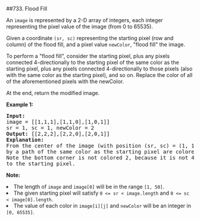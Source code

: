 ##733. Flood Fill
<p>
An <code>image</code> is represented by a 2-D array of integers, each integer representing the pixel value of the image (from 0 to 65535).
</p><p>
Given a coordinate <code>(sr, sc)</code> representing the starting pixel (row and column) of the flood fill, and a pixel value <code>newColor</code>, "flood fill" the image.
</p><p>
To perform a "flood fill", consider the starting pixel, plus any pixels connected 4-directionally to the starting pixel of the same color as the starting pixel, plus any pixels connected 4-directionally to those pixels (also with the same color as the starting pixel), and so on.  Replace the color of all of the aforementioned pixels with the newColor.
</p><p>
At the end, return the modified image.
</p>
<p><b>Example 1:</b><br />
<pre>
<b>Input:</b> 
image = [[1,1,1],[1,1,0],[1,0,1]]
sr = 1, sc = 1, newColor = 2
<b>Output:</b> [[2,2,2],[2,2,0],[2,0,1]]
<b>Explanation:</b> 
From the center of the image (with position (sr, sc) = (1, 1)), all pixels connected 
by a path of the same color as the starting pixel are colored with the new color.
Note the bottom corner is not colored 2, because it is not 4-directionally connected
to the starting pixel.
</pre>
</p>

<p><b>Note:</b>
<li>The length of <code>image</code> and <code>image[0]</code> will be in the range <code>[1, 50]</code>.</li>
<li>The given starting pixel will satisfy <code>0 <= sr < image.length</code> and <code>0 <= sc < image[0].length</code>.</li>
<li>The value of each color in <code>image[i][j]</code> and <code>newColor</code> will be an integer in <code>[0, 65535]</code>.</li>
</p>